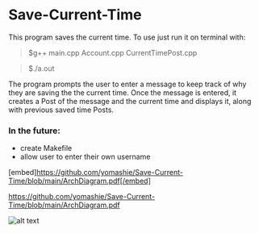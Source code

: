 # Save-Current-Time


This program saves the current time. To use just run it on terminal with: 


>$g++ main.cpp Account.cpp CurrentTimePost.cpp 

>$./a.out 


The program prompts the user to enter a message to keep track of why they are saving the the current time. 
Once the message is entered, it creates a Post of the message and the current time and displays it, along with previous saved time Posts. 




### In the future:
* create Makefile
* allow user to enter their own username

[embed]https://github.com/yomashie/Save-Current-Time/blob/main/ArchDiagram.pdf[/embed]

https://github.com/yomashie/Save-Current-Time/blob/main/ArchDiagram.pdf

![alt text](https://github.com/yomashie/Save-Current-Time/blob/main/Screenshot%202023-07-11%20194032.png?raw=true)
